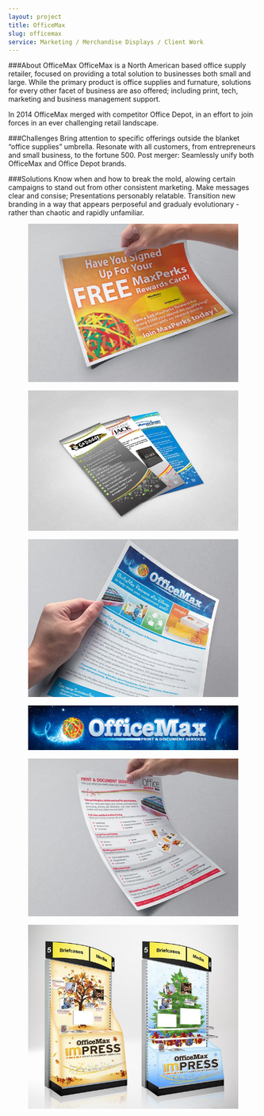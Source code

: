 ```yaml
---
layout: project
title: OfficeMax
slug: officemax
service: Marketing / Merchandise Displays / Client Work
---
```


###About OfficeMax
OfficeMax is a North American based office supply retailer, focused on providing a total solution to businesses both small and large.  While the primary product is office supplies and furnature, solutions for every other facet of business are aso offered; including print, tech, marketing and business management support.

In 2014 OfficeMax merged with competitor Office Depot, in an effort to join forces in an ever challenging retail landscape.

###Challenges
Bring attention to specific offerings outside the blanket “office supplies” umbrella.
Resonate with all customers, from entrepreneurs and small business, to the fortune 500.
Post merger: Seamlessly unify both OfficeMax and Office Depot brands.

###Solutions
Know when and how to break the mold, alowing certain campaigns to stand out from other consistent marketing.
Make messages clear and consise; Presentations personably relatable.
Transition new branding in a way that appears perposeful and gradualy evolutionary - rather than chaotic and rapidly unfamiliar.

<div class="gallery" itemscope itemtype="http://schema.org/ImageGallery">
  <div class="gallery-group">
    <figure itemprop="associatedMedia" itemtype="http://schema.org/ImageObject">
      <a href="gallery/maxperks.jpg" itemprop="contentUrl" data-size="1333x1000"><img src="gallery/maxperks-thumb.jpg" itemprop="thumbnail" alt="Image description" /></a>
    </figure>
    <figure itemprop="associatedMedia" itemtype="http://schema.org/ImageObject">
      <a href="gallery/omax-rackcards.jpg" itemprop="contentUrl" data-size="1499x1000"><img src="gallery/omax-rackcards-thumb.jpg" itemprop="thumbnail" alt="Image description" /></a>
    </figure>
    <figure class="large" itemprop="associatedMedia" itemscope itemtype="http://schema.org/ImageObject">
      <a href="gallery/omax-disneyflyer.jpg" itemprop="contentUrl" data-size="1333x1000"><img src="gallery/omax-disneyflyer-thumb.jpg" itemprop="thumbnail" alt="Image description" /></a>
    </figure>
  </div>
  <div class="gallery-group">
    <figure itemprop="associatedMedia" itemscope itemtype="http://schema.org/ImageObject">
      <a href="gallery/omax-magic.jpg" itemprop="contentUrl" data-size="1417x300" style="padding-top: 21.171489%"><img src="gallery/omax-magic-thumb.jpg" itemprop="thumbnail" alt="Image description" /></a>
    </figure>
  </div>
  <div class="gallery-group">
    <figure itemprop="associatedMedia" itemscope itemtype="http://schema.org/ImageObject">
      <a href="gallery/print-capabilities.jpg" itemprop="contentUrl" data-size="1333x1000"><img src="gallery/print-capabilities-thumb.jpg" itemprop="thumbnail" alt="Image description" /></a>
    </figure>
    <figure itemprop="associatedMedia" itemscope itemtype="http://schema.org/ImageObject">
      <a href="gallery/omax-endcaps.jpg" itemprop="contentUrl" data-size="1142x1000" style="background-position: center bottom"><img src="gallery/omax-endcaps-thumb.jpg" itemprop="thumbnail" alt="Image description" /></a>
    </figure>
  </div>
</div>
